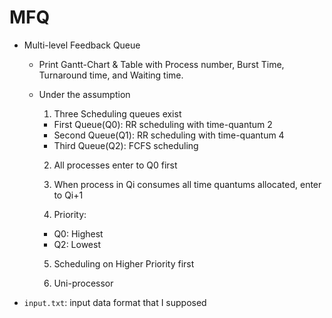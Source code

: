 # MFQ  

- Multi-level Feedback Queue  
  - Print Gantt-Chart & Table with Process number, Burst Time, Turnaround time, and Waiting time.  
  
  - Under the assumption  
  
    1. Three Scheduling queues exist  
      - First Queue(Q0): RR scheduling with time-quantum 2  
      - Second Queue(Q1): RR scheduling with time-quantum 4  
      - Third Queue(Q2): FCFS scheduling  
      
    2. All processes enter to Q0 first  
    
    3. When process in Qi consumes all time quantums allocated, enter to Qi+1  
    
    4. Priority:  
      - Q0: Highest  
      - Q2: Lowest  
      
    5. Scheduling on Higher Priority first  
    
    6. Uni-processor  
- `input.txt`: input data format that I supposed  
